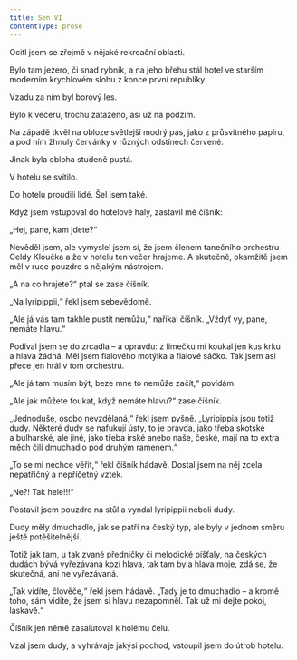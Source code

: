 ```yaml
---
title: Sen VI
contentType: prose
---
```


  

Ocitl jsem se zřejmě v nějaké rekreační oblasti.

Bylo tam jezero, či snad rybník, a na jeho břehu stál hotel ve starším moderním krychlovém slohu z konce první republiky.

Vzadu za ním byl borový les.

Bylo k večeru, trochu zataženo, asi už na podzim.

Na západě tkvěl na obloze světlejší modrý pás, jako z prů­svitného papíru, a pod ním žhnuly červánky v různých odstínech červené.

Jinak byla obloha studeně pustá.

V hotelu se svítilo.

Do hotelu proudili lidé. Šel jsem také.

Když jsem vstupoval do hotelové haly, zastavil mě číšník:

„Hej, pane, kam jdete?“

Nevěděl jsem, ale vymyslel jsem si, že jsem členem tanečního orchestru Celdy Kloučka a že v hotelu ten večer hrajeme. A skutečně, okamžitě jsem měl v ruce pouzdro s nějakým nástrojem.

„A na co hrajete?“ ptal se zase číšník.

„Na lyripippii,“ řekl jsem sebevědomě.

„Ale já vás tam takhle pustit nemůžu,“ naříkal číšník. „Vždyť vy, pane, nemáte hlavu.“

Podíval jsem se do zrcadla – a opravdu: z límečku mi koukal jen kus krku a hlava žádná. Měl jsem fialového motýlka a fialové sáčko. Tak jsem asi přece jen hrál v tom orchestru.

„Ale já tam musím být, beze mne to nemůže začít,“ povídám.

„Ale jak můžete foukat, když nemáte hlavu?“ zase číšník.

„Jednoduše, osobo nevzdělaná,“ řekl jsem pyšně. „Lyri­pippia jsou totiž dudy. Některé dudy se nafukují ústy, to je pravda, jako třeba skotské a bulharské, ale jiné, jako třeba irské anebo naše, české, mají na to extra měch čili dmuchadlo pod druhým ramenem.“

„To se mi nechce věřit,“ řekl číšník hádavě. Dostal jsem na něj zcela nepatřičný a nepříčetný vztek.

„Ne?! Tak hele!!!“

Postavil jsem pouzdro na stůl a vyndal lyripippii neboli dudy.

Dudy měly dmuchadlo, jak se patří na český typ, ale byly v jednom směru ještě potěšitelnější.

Totiž jak tam, u tak zvané předničky či melodické píšťaly, na českých dudách bývá vyřezávaná kozí hlava, tak tam byla hlava moje, zdá se, že skutečná, ani ne vyřezávaná.

„Tak vidíte, člověče,“ řekl jsem hádavě. „Tady je to dmu­chadlo – a kromě toho, sám vidíte, že jsem si hlavu nezapomněl. Tak už mi dejte pokoj, laskavě.“

Číšník jen němě zasalutoval k holému čelu.

Vzal jsem dudy, a vyhrávaje jakýsi pochod, vstoupil jsem do útrob hotelu.
